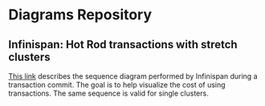 # Diagrams Repository

## Infinispan: Hot Rod transactions with stretch clusters

[This link](stretched-cluster/readme.adoc) describes the sequence diagram performed by Infinispan during a transaction
commit.
The goal is to help visualize the cost of using transactions.
The same sequence is valid for single clusters.